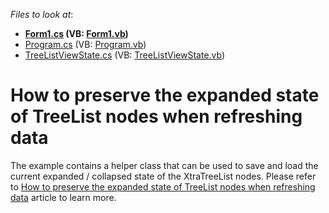 <!-- default file list -->
*Files to look at*:

* **[Form1.cs](./CS/Form1.cs) (VB: [Form1.vb](./VB/Form1.vb))**
* [Program.cs](./CS/Program.cs) (VB: [Program.vb](./VB/Program.vb))
* [TreeListViewState.cs](./CS/TreeListViewState.cs) (VB: [TreeListViewState.vb](./VB/TreeListViewState.vb))
<!-- default file list end -->
# How to preserve the expanded state of TreeList nodes when refreshing data


<p>The example contains a helper class that can be used to save and load the current expanded / collapsed state of the XtraTreeList nodes. Please refer to <a href="https://www.devexpress.com/Support/Center/p/A1249">How to preserve the expanded state of TreeList nodes when refreshing data</a> article to learn more.</p>

<br/>


